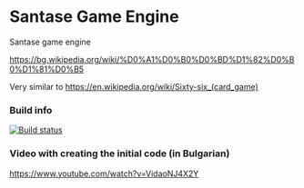# Santase Game Engine
Santase game engine

https://bg.wikipedia.org/wiki/%D0%A1%D0%B0%D0%BD%D1%82%D0%B0%D1%81%D0%B5

Very similar to https://en.wikipedia.org/wiki/Sixty-six_(card_game)

### Build info

[![Build status](https://ci.appveyor.com/api/projects/status/sm52qf5lrl9891em?svg=true)](https://ci.appveyor.com/project/NikolayIT/santasegameengine)

### Video with creating the initial code (in Bulgarian)

https://www.youtube.com/watch?v=VidaoNJ4X2Y

